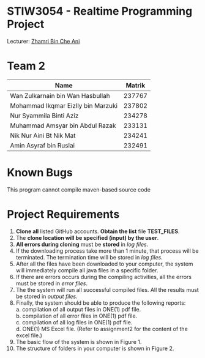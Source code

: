 # STIW3054 - Realtime Programming Project

Lecturer: [Zhamri Bin Che Ani](https://github.com/zhamri)

# Team 2

| Name    | Matrik        |
| ------------- | -------------    |
| Wan Zulkarnain bin Wan Hasbullah | 237767 |
| Mohammad Ikqmar Eizlly bin Marzuki | 237802 |
| Nur Syammila Binti Aziz | 234278 |
| Muhammad Amsyar bin Abdul Razak| 233131 | 
| Nik Nur Aini Bt Nik Mat | 234241 |
| Amin Asyraf bin Ruslai | 232491 |

# Known Bugs

This program cannot compile maven-based source code

# Project Requirements

1. **Clone all** listed GitHub accounts. **Obtain the list** file **TEST_FILES**.
2. The **clone location will be specified (input) by the user**.
3. **All errors during cloning** must be **stored** in *log files*.
4. If the downloading process take more than 1 minute, that process will be terminated. The termination time will be stored in *log files*.
5. After all the files have been downloaded to your computer, the system will immediately compile all java files in a specific folder.
6. If there are errors occurs during the compiling activities, all the errors must be stored in *error files*.
7. The the system will run all successful compiled files. All the results must be stored in *output files*.
8. Finally, the system should be able to produce the following reports:  
   a. compilation of all output files in ONE(1) pdf file.  
   b. compilation of all error files in ONE(1) pdf file.  
   c. compilation of all log files in ONE(1) pdf file.  
   d. ONE(1) MS Excel file. (Refer to assignment2 for the content of the excel file.)  
9. The basic flow of the system is shown in Figure 1.
10. The structure of folders in your computer is shown in Figure 2.
